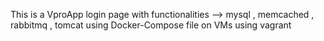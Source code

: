 This is a VproApp login page with functionalities --> mysql , memcached , rabbitmq , tomcat using Docker-Compose file on VMs using vagrant 
